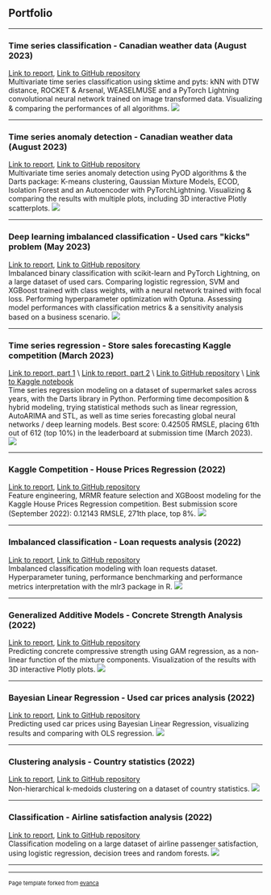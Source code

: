 ## Portfolio

---

### Time series classification - Canadian weather data (August 2023)
[Link to report](https://github.com/AhmetZamanis/WeatherAnomalyDetectionClassification/blob/main/ReportClassification.md), [Link to GitHub repository](https://github.com/AhmetZamanis/WeatherAnomalyDetectionClassification)
\
Multivariate time series classification using sktime and pyts: kNN with DTW distance, ROCKET & Arsenal, WEASELMUSE and a PyTorch Lightning convolutional neural network trained on image transformed data. Visualizing & comparing the performances of all algorithms.
<img src="images/portfolio/ts_classif.jpg"/>

---

### Time series anomaly detection - Canadian weather data (August 2023)
[Link to report](https://ahmetzamanis.github.io/WeatherAnomalyDetectionClassification/), [Link to GitHub repository](https://github.com/AhmetZamanis/WeatherAnomalyDetectionClassification)
\
Multivariate time series anomaly detection using PyOD algorithms & the Darts package: K-means clustering, Gaussian Mixture Models, ECOD, Isolation Forest and an Autoencoder with PyTorchLightning. Visualizing & comparing the results with multiple plots, including 3D interactive Plotly scatterplots.
<img src="images/portfolio/ts_anom.jpg"/>

---

### Deep learning imbalanced classification - Used cars "kicks" problem (May 2023)
[Link to report](https://github.com/AhmetZamanis/UsedCarKicksClassification/blob/main/Report.md), [Link to GitHub repository](https://github.com/AhmetZamanis/UsedCarKicksClassification)
\
Imbalanced binary classification with scikit-learn and PyTorch Lightning, on a large dataset of used cars. Comparing logistic regression, SVM and XGBoost trained with class weights, with a neural network trained with focal loss. Performing hyperparameter optimization with Optuna. Assessing model performances with classification metrics & a sensitivity analysis based on a business scenario.
<img src="images/portfolio/kicks.jpg"/>

---

### Time series regression - Store sales forecasting Kaggle competition (March 2023)
[Link to report, part 1](https://github.com/AhmetZamanis/KaggleStoreSales/blob/main/ReportPart1.md)
\ 
[Link to report, part 2](https://github.com/AhmetZamanis/KaggleStoreSales/blob/main/ReportPart2.md)
\ 
[Link to GitHub repository](https://github.com/AhmetZamanis/KaggleStoreSales/)
\ 
[Link to Kaggle notebook](https://www.kaggle.com/code/ahmetzamanis/store-sales-autoets-with-darts)
\
Time series regression modeling on a dataset of supermarket sales across years, with the Darts library in Python. Performing time decomposition & hybrid modeling, trying statistical methods such as linear regression, AutoARIMA and STL, as well as time series forecasting global neural networks / deep learning models.
Best score: 0.42505 RMSLE, placing 61th out of 612 (top 10%) in the leaderboard at submission time (March 2023).
<img src="images/portfolio/ts_stores.jpg"/>

---

### Kaggle Competition - House Prices Regression (2022)
[Link to report](https://github.com/AhmetZamanis/Kaggle-House-Prices-Regression-FeatureEng/blob/main/HousePricesReport.md), [Link to GitHub repository](https://github.com/AhmetZamanis/Kaggle-House-Prices-Regression-FeatureEng)
\
Feature engineering, MRMR feature selection and XGBoost modeling for the Kaggle House Prices Regression competition. Best submission score (September 2022): 0.12143 RMSLE, 271th place, top 8%.
<img src="images/portfolio/house_prices.jpg"/>

---

### Imbalanced classification - Loan requests analysis (2022)
[Link to report](https://github.com/AhmetZamanis/LoanRequestClassification/blob/main/Report.md), [Link to GitHub repository](https://github.com/AhmetZamanis/LoanRequestClassification)
\
Imbalanced classification modeling with loan requests dataset. Hyperparameter tuning, performance benchmarking and performance metrics interpretation with the mlr3 package in R.
<img src="images/portfolio/loan_requests.jpg"/>

---

### Generalized Additive Models - Concrete Strength Analysis (2022)
[Link to report](https://ahmetzamanis.github.io/ConcreteStrengthGAM/), [Link to GitHub repository](https://github.com/AhmetZamanis/ConcreteStrengthGAM)
\
Predicting concrete compressive strength using GAM regression, as a non-linear function of the mixture components. Visualization of the results with 3D interactive Plotly plots.
<img src="images/portfolio/concrete_gam.jpg"/>

---

### Bayesian Linear Regression - Used car prices analysis (2022)
[Link to report](https://github.com/AhmetZamanis/BayesianUsedCars/blob/main/BayesianUsedCarsGit.md), [Link to GitHub repository](https://github.com/AhmetZamanis/BayesianUsedCars)
\
Predicting used car prices using Bayesian Linear Regression, visualizing results and comparing with OLS regression.
<img src="images/portfolio/bayesian_cars.jpg"/>

---

### Clustering analysis - Country statistics (2022)
[Link to report](https://github.com/AhmetZamanis/ClusteringCountry/blob/main/ClusteringCountry2.md), [Link to GitHub repository](https://github.com/AhmetZamanis/ClusteringCountry)
\
Non-hierarchical k-medoids clustering on a dataset of country statistics.
<img src="images/portfolio/cluster_country.jpg"/>

---

### Classification - Airline satisfaction analysis (2022)
[Link to report](https://github.com/AhmetZamanis/AirlineClassification/blob/main/ClassificationAirline2.md), [Link to GitHub repository](https://github.com/AhmetZamanis/AirlineClassification)
\
Classification modeling on a large dataset of airline passenger satisfaction, using logistic regression, decision trees and random forests.
<img src="images/portfolio/classif_airline.jpg"/>

---

---
<p style="font-size:11px">Page template forked from <a href="https://github.com/evanca/quick-portfolio">evanca</a></p>
<!-- Remove above link if you don't want to attibute -->
